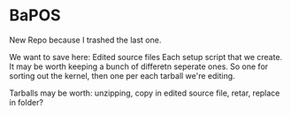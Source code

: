 # BaPOS

New Repo because I trashed the last one.

We want to save here: Edited source files Each setup script that we create. It may be worth keeping a bunch of differetn seperate ones. So one for sorting out the kernel, then one per each tarball we're editing.

Tarballs may be worth: unzipping, copy in edited source file, retar, replace in folder?
